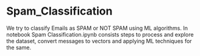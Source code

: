 # Spam_Classification

We try to classify Emails as SPAM or NOT SPAM using ML algorithms. In notebook Spam Classification.ipynb consists steps to process and explore the dataset, convert messages to vectors and applying ML techniques for the same.
